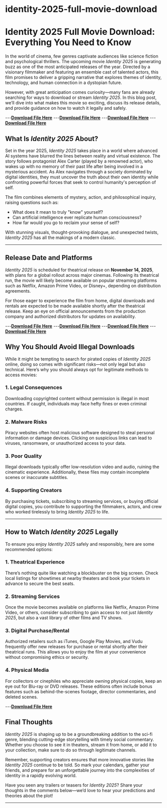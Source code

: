 # identity-2025-full-movie-download
# Identity 2025 Full Movie Download: Everything You Need to Know

In the world of cinema, few genres captivate audiences like science fiction and psychological thrillers. The upcoming movie *Identity 2025* is generating buzz as one of the most anticipated releases of the year. Directed by a visionary filmmaker and featuring an ensemble cast of talented actors, this film promises to deliver a gripping narrative that explores themes of identity, technology, and human connection in a dystopian future.

However, with great anticipation comes curiosity—many fans are already searching for ways to download or stream *Identity 2025*. In this blog post, we’ll dive into what makes this movie so exciting, discuss its release details, and provide guidance on how to watch it legally and safely.

---[**Download File Here**](http://www.wordunscambler.org)
---[**Download File Here**](http://www.wordunscambler.org)
---[**Download File Here**](http://www.wordunscambler.org)
---[**Download File Here**](http://www.wordunscambler.org)


## What Is *Identity 2025* About?

Set in the year 2025, *Identity 2025* takes place in a world where advanced AI systems have blurred the lines between reality and virtual existence. The story follows protagonist Alex Carter (played by a renowned actor), who wakes up with no memory of their past life after being involved in a mysterious accident. As Alex navigates through a society dominated by digital identities, they must uncover the truth about their own identity while confronting powerful forces that seek to control humanity's perception of self.

The film combines elements of mystery, action, and philosophical inquiry, raising questions such as:
- What does it mean to truly "know" yourself?
- Can artificial intelligence ever replicate human consciousness?
- How far would you go to reclaim your sense of self?

With stunning visuals, thought-provoking dialogue, and unexpected twists, *Identity 2025* has all the makings of a modern classic.

---

## Release Date and Platforms

*Identity 2025* is scheduled for theatrical release on **November 14, 2025**, with plans for a global rollout across major cinemas. Following its theatrical run, the movie will likely become available on popular streaming platforms such as Netflix, Amazon Prime Video, or Disney+, depending on distribution agreements.

For those eager to experience the film from home, digital downloads and rentals are expected to be made available shortly after the theatrical release. Keep an eye on official announcements from the production company and authorized distributors for updates on availability.

---[**Download File Here**](http://www.wordunscambler.org)
---[**Download File Here**](http://www.wordunscambler.org)
---[**Download File Here**](http://www.wordunscambler.org)
---[**Download File Here**](http://www.wordunscambler.org)


## Why You Should Avoid Illegal Downloads

While it might be tempting to search for pirated copies of *Identity 2025* online, doing so comes with significant risks—not only legal but also technical. Here’s why you should always opt for legitimate methods to access movies:

### 1. **Legal Consequences**
Downloading copyrighted content without permission is illegal in most countries. If caught, individuals may face hefty fines or even criminal charges.

### 2. **Malware Risks**
Piracy websites often host malicious software designed to steal personal information or damage devices. Clicking on suspicious links can lead to viruses, ransomware, or unauthorized access to your data.

### 3. **Poor Quality**
Illegal downloads typically offer low-resolution video and audio, ruining the cinematic experience. Additionally, these files may contain incomplete scenes or inaccurate subtitles.

### 4. **Supporting Creators**
By purchasing tickets, subscribing to streaming services, or buying official digital copies, you contribute to supporting the filmmakers, actors, and crew who worked tirelessly to bring *Identity 2025* to life.

---

## How to Watch *Identity 2025* Legally

To ensure you enjoy *Identity 2025* safely and responsibly, here are some recommended options:

### 1. **Theatrical Experience**
There’s nothing quite like watching a blockbuster on the big screen. Check local listings for showtimes at nearby theaters and book your tickets in advance to secure the best seats.

### 2. **Streaming Services**
Once the movie becomes available on platforms like Netflix, Amazon Prime Video, or others, consider subscribing to gain access to not just *Identity 2025*, but also a vast library of other films and TV shows.

### 3. **Digital Purchase/Rental**
Authorized retailers such as iTunes, Google Play Movies, and Vudu frequently offer new releases for purchase or rental shortly after their theatrical runs. This allows you to enjoy the film at your convenience without compromising ethics or security.

### 4. **Physical Media**
For collectors or cinephiles who appreciate owning physical copies, keep an eye out for Blu-ray or DVD releases. These editions often include bonus features such as behind-the-scenes footage, director commentaries, and deleted scenes.

---[**Download File Here**](http://www.wordunscambler.org)

## Final Thoughts

*Identity 2025* is shaping up to be a groundbreaking addition to the sci-fi genre, blending cutting-edge storytelling with timely social commentary. Whether you choose to see it in theaters, stream it from home, or add it to your collection, make sure to do so through legitimate channels.

Remember, supporting creators ensures that more innovative stories like *Identity 2025* continue to be told. So mark your calendars, gather your friends, and prepare for an unforgettable journey into the complexities of identity in a rapidly evolving world.

Have you seen any trailers or teasers for *Identity 2025*? Share your thoughts in the comments below—we’d love to hear your predictions and theories about the plot!

---
